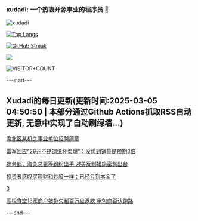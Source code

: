 ### xudadi: 一个热衷开源事业的程序员 👋

![xudadi](https://github-readme-stats-git-masterorgs-github-readme-stats-team.vercel.app/api?username=xudadi)

[![Top Langs](https://github-readme-stats.vercel.app/api/top-langs/?username=xudadi)](https://github.com/anuraghazra/github-readme-stats)

[![GitHub Streak](https://streak-stats.demolab.com?user=xudadi&locale=zh_Hans)](https://git.io/streak-stats)

![](https://raw.githubusercontent.com/xudadi/xudadi/main/assets/github-contribution-grid-snake.svg)

![VISITOR+COUNT](https://komarev.com/ghpvc/?username=xudadi&label=VISITOR+COUNT)


---start---

## Xudadi的每日更新(更新时间:2025-03-05 04:50:50 | 本部分通过Github Actions抓取RSS自动更新, 无意中实现了自动刷绿墙...)

[渝北区某机关事业单位招聘简章](https://www.gongkaoleida.com/article/2309225)

[雷军回应"29元不锈钢纸杯卖爆"：没想到销量是预期3倍](https://m.163.com/news/article/JPR9EV0M0534P59R.html)

[商务部、海关总署等纷纷出手 对美反制措施密集出台](https://m.163.com/news/article/JPR9OP7A0001899O.html)

[投资者感叹买理财和炒股一样：已经亏到本金了](https://m.163.com/news/article/JPR6U48B0534P59R.html)

[3](https://m.163.com/touch/news/sub/domestic)

[高校食堂13家商户被拖欠超百万应返款 承包商否认跑路](https://m.163.com/news/article/JPQVNGHP05561G0D.html)

---end---
